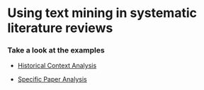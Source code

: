 Using text mining in systematic literature reviews
================

### Take a look at the examples

-   [Historical Context Analysis](Historical_Context_Abs_TM.md)

-   [Specific Paper Analysis](LDA_Bigrams_Full_Papers.md)
